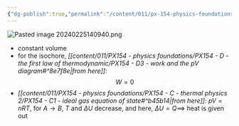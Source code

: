 ```yaml
---
{"dg-publish":true,"permalink":"/content/011/px-154-physics-foundations/px-154-d-the-first-law-of-thermodynamic/px-154-d4b-isochore/","noteIcon":"1","created":"2025-08-27T13:14:00.104+01:00","updated":"2024-11-26T19:50:51.000+00:00"}
---
```


![Pasted image 20240225140940.png](/img/user/pics/Pasted%20image%2020240225140940.png)
- constant volume 
- for the isochore, *[[content/011/PX154 - physics foundations/PX154 - D - the first law of thermodynamic/PX154 - D3 - work and the pV diagram#^8e7f8e\|from here]]*: 
$$W=0$$
- *[[content/011/PX154 - physics foundations/PX154 - C - thermal physics 2/PX154 - C1 - ideal gas equation of state#^b45b14\|from here]]*: $pV=nRT$, for $A \to B$, $T$ and $\Delta U$ decrease, and here, $\Delta U = Q \implies$ heat is given out